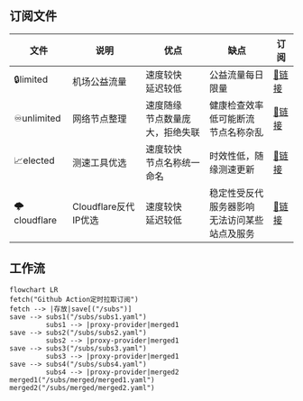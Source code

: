 ## 订阅文件

| 文件        | 说明                 | 优点                                 | 缺点                                               | 订阅                                                         |
| ----------- | -------------------- | ------------------------------------ | -------------------------------------------------- | ------------------------------------------------------------ |
| 🔒limited    | 机场公益流量         | 速度较快<br />延迟较低               | 公益流量每日限量                                   | [🔗链接](https://mirror.ghproxy.com/https://raw.githubusercontent.com/dongchengjie/airport/main/subs/merged/limited.yaml) |
| ♾️unlimited  | 网络节点整理         | 速度随缘<br />节点数量庞大，拒绝失联 | 健康检查效率低可能断流<br />节点名称杂乱           | [🔗链接](https://mirror.ghproxy.com/https://raw.githubusercontent.com/dongchengjie/airport/main/subs/merged/unlimitedyaml) |
| 📈elected    | 测速工具优选         | 速度较快<br />节点名称统一命名       | 时效性低，随缘测速更新                             | [🔗链接](https://mirror.ghproxy.com/https://raw.githubusercontent.com/dongchengjie/airport/main/subs/merged/elected.yaml) |
| 🌩cloudflare | Cloudflare反代IP优选 | 速度较快<br />延迟较低               | 稳定性受反代服务器影响<br />无法访问某些站点及服务 | [🔗链接](https://mirror.ghproxy.com/https://raw.githubusercontent.com/dongchengjie/airport/main/subs/merged/cloudflare.yaml) |

## 工作流

```mermaid
flowchart LR
fetch("Github Action定时拉取订阅")
fetch --> |存放|save[("/subs")]
save --> subs1("/subs/subs1.yaml")
         subs1 --> |proxy-provider|merged1
save --> subs2("/subs/subs2.yaml")
		 subs2 --> |proxy-provider|merged1
save --> subs3("/subs/subs3.yaml")
		 subs3 --> |proxy-provider|merged1
save --> subs4("/subs/subs4.yaml")
		 subs4 --> |proxy-provider|merged2
merged1("/subs/merged/merged1.yaml")
merged2("/subs/merged/merged2.yaml")
```
